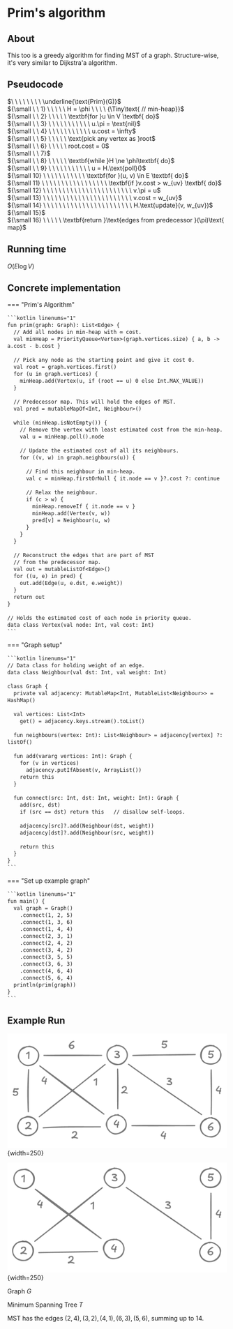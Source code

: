 # Prim's algorithm

<style>
.md-logo img {
  content: url('/data-structures/graph/network-light.svg');
}

:root [data-md-color-scheme=slate] .md-logo img  {
  content: url('/data-structures/graph/network-dark.svg');
}
</style>

## About

This too is a greedy algorithm for finding MST of a graph. Structure-wise, it's very similar to Dijkstra'a algorithm.

## Pseudocode

$\ \ \ \ \ \ \ \ \underline{\text{Prim}(G)}$ <br>
${\small \ \ 1} \ \ \ \ \ H = \phi \ \ \ \ {\Tiny\text{ // min-heap}}$ <br>
${\small \ \ 2} \ \ \ \ \ \textbf{for }u \in V \textbf{ do}$ <br>
${\small \ \ 3} \ \ \ \ \ \ \ \ \ \ \ u.\pi = \text{nil}$ <br>
${\small \ \ 4} \ \ \ \ \ \ \ \ \ \ \ u.cost = \infty$ <br>
${\small \ \ 5} \ \ \ \ \ \text{pick any vertex as }root$ <br>
${\small \ \ 6} \ \ \ \ \ root.cost = 0$ <br>
${\small \ \ 7}$ <br>
${\small \ \ 8} \ \ \ \ \ \textbf{while }H \ne \phi\textbf{ do}$ <br>
${\small \ \ 9} \ \ \ \ \ \ \ \ \ \ \ u = H.\text{poll}()$ <br>
${\small 10} \ \ \ \ \ \ \ \ \ \ \ \textbf{for }(u, v) \in E \textbf{ do}$ <br>
${\small 11} \ \ \ \ \ \ \ \ \ \ \ \ \ \ \ \ \ \textbf{if }v.cost > w_{uv} \textbf{ do}$ <br>
${\small 12} \ \ \ \ \ \ \ \ \ \ \ \ \ \ \ \ \ \ \ \ \ \ \ v.\pi = u$ <br>
${\small 13} \ \ \ \ \ \ \ \ \ \ \ \ \ \ \ \ \ \ \ \ \ \ \ v.cost = w_{uv}$ <br>
${\small 14} \ \ \ \ \ \ \ \ \ \ \ \ \ \ \ \ \ \ \ \ \ \ \ H.\text{update}(v, w_{uv})$ <br>
${\small 15}$ <br>
${\small 16} \ \ \ \ \ \textbf{return }\text{edges from predecessor }(\pi)\text{ map}$ <br>

## Running time

$O(E \log V)$

## Concrete implementation

=== "Prim's Algorithm"

    ```kotlin linenums="1"
    fun prim(graph: Graph): List<Edge> {
      // Add all nodes in min-heap with ∞ cost.
      val minHeap = PriorityQueue<Vertex>(graph.vertices.size) { a, b -> a.cost - b.cost }

      // Pick any node as the starting point and give it cost 0.
      val root = graph.vertices.first()
      for (u in graph.vertices) {
        minHeap.add(Vertex(u, if (root == u) 0 else Int.MAX_VALUE))
      }

      // Predecessor map. This will hold the edges of MST.
      val pred = mutableMapOf<Int, Neighbour>()

      while (minHeap.isNotEmpty()) {
        // Remove the vertex with least estimated cost from the min-heap.
        val u = minHeap.poll().node

        // Update the estimated cost of all its neighbours.
        for ((v, w) in graph.neighbours(u)) {

          // Find this neighbour in min-heap.
          val c = minHeap.firstOrNull { it.node == v }?.cost ?: continue

          // Relax the neighbour.
          if (c > w) {
            minHeap.removeIf { it.node == v }
            minHeap.add(Vertex(v, w))
            pred[v] = Neighbour(u, w)
          }
        }
      }

      // Reconstruct the edges that are part of MST
      // from the predecessor map.
      val out = mutableListOf<Edge>()
      for ((u, e) in pred) {
        out.add(Edge(u, e.dst, e.weight))
      }
      return out
    }

    // Holds the estimated cost of each node in priority queue.
    data class Vertex(val node: Int, val cost: Int)
    ```

=== "Graph setup"

    ```kotlin linenums="1"
    // Data class for holding weight of an edge.
    data class Neighbour(val dst: Int, val weight: Int)

    class Graph {
      private val adjacency: MutableMap<Int, MutableList<Neighbour>> = HashMap()

      val vertices: List<Int>
        get() = adjacency.keys.stream().toList()

      fun neighbours(vertex: Int): List<Neighbour> = adjacency[vertex] ?: listOf()

      fun add(vararg vertices: Int): Graph {
        for (v in vertices)
          adjacency.putIfAbsent(v, ArrayList())
        return this
      }

      fun connect(src: Int, dst: Int, weight: Int): Graph {
        add(src, dst)
        if (src == dst) return this   // disallow self-loops.

        adjacency[src]?.add(Neighbour(dst, weight))
        adjacency[dst]?.add(Neighbour(src, weight))

        return this
      }
    }
    ```

=== "Set up example graph"

    ```kotlin linenums="1"
    fun main() {
      val graph = Graph()
        .connect(1, 2, 5)
        .connect(1, 3, 6)
        .connect(1, 4, 4)
        .connect(2, 3, 1)
        .connect(2, 4, 2)
        .connect(3, 4, 2)
        .connect(3, 5, 5)
        .connect(3, 6, 3)
        .connect(4, 6, 4)
        .connect(5, 6, 4)
      println(prim(graph))
    }
    ```

## Example Run

<div markdown class="grid">

![](example-graph.png){width=250}

![](example-mst.png){width=250}

$\text{Graph }G$

$\text{Minimum Spanning Tree }T$

</div>

MST has the edges $(2, 4), (3, 2), (4, 1), (6, 3), (5, 6)$, summing up to $14$.
